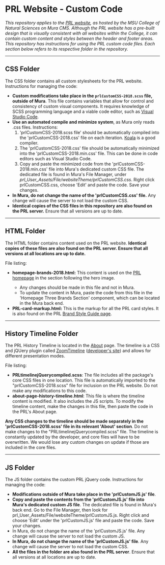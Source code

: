# PRL Website - Custom Code
<p><em>This repository applies to the <a href="https://prl.natsci.msu.edu/">PRL website</a>, as hosted by the MSU College of Natural Sciences on Mura CMS. Although the PRL website has a pre-built design that is visually consistent with all websites within the College, it can contain custom content and styles between the header and footer areas. This repository has instructions for using the PRL custom code files. Each section below refers to its respective folder in the repository.</em></p>
<hr>
<h2>CSS Folder</h2>
<p>The CSS folder contains all custom stylesheets for the PRL website. Instructions for managing the code:</p>
<ul>
  <li><strong>Custom modifications take place in the <code>prlCustomCSS-2018.scss</code> file, outside of Mura</strong>. This file contains variables that allow for control and consistency of custom visual components. It requires knowledge of SCSS programming language and a viable code editor, such as <a href="https://code.visualstudio.com/"> Visual Studio Code</a>.
  </li>
  <li> <strong>Use an automated compile and minimize system</strong>, as Mura only reads .css files. Instructions:
    <ol>
      <li>'prlCustomCSS-2018.scss file' should be automatically compiled into the 'prlCustomCSS-2018.css' file on each iteration. <a href="http://koala-app.com/">Koala</a> is a good compiler.</li>
      <li>The 'prlCustomCSS-2018.css' file should be automatically minimized into the 'prlCustomCSS-2018.min.css' file. This can be done in code editors such as Visual Studio Code.</li>
      <li> Copy and paste the minimized code from the 'prlCustomCSS-2018.min.css' file into Mura's dedicated custom CSS file. The dedicated file is found in Mura's File Manager, under <em>prl_User_Assets/File/websiteTheme/prlCustomCSS.css</em>. Right click prlCustomCSS.css, choose 'Edit' and paste the code. Save your changes.</li>
    </ol>
  <li><strong>In Mura, do not change the name of the 'prlCustomCSS.css' file.</strong> Any change will cause the server to not load the custom CSS.</li>
  <li><strong>Identical copies of the CSS files in this repository are also found on the PRL server.</strong> Ensure that all versions are up to date.
</ul>
<hr>
<h2>HTML Folder</h2>
<p> The HTML folder contains content used on the PRL website. <strong>Identical copies of these files are also found on the PRL server. Ensure that all versions at all locations are up to date.</strong></p>
<p>File listing:</p>
<ul>
  <li><strong>homepage-brands-2018.html:</strong> This content is used on the <a href="https://prl.natsci.msu.edu/">PRL homepage</a> in the section following the hero image. </li>
    <ul>
      <li>Any changes should be made in this file and not in Mura.</li>
      <li>To update the content in Mura, paste the code from this file in the 'Homepage Three Brands Section' component, which can be located in the Mura back end.</li>
  </ul>
  <li><strong>PRL-card-markup.html:</strong> This is the markup for all the PRL card styles. It is also found on the PRL <a href="https://prl.natsci.msu.edu/about/internal-resources/brand-style-guide/">Brand Style Guide page</a>.
  </li>
</ul>
<hr>
<h2>History Timeline Folder</h2>
<p> The PRL History Timeline is located in the <a href="https://prl.natsci.msu.edu/about/">About</a> page. The timeline is a CSS and jQUery plugin called <a href="http://preview.codecanyon.net/item/zoomtimeline-css-timeline-pack/full_screen_preview/16918891?_ga=2.76863253.1076320330.1529523907-713049933.1525180595">ZoomTimeline</a> (<a href="http://digitalzoomstudio.net/">developer's site</a>) and allows for different presentation modes. </p>
<p>File listing:</p>
<ul>
  <li><strong>PRLtimelinejQuerycompiled.scss</strong>: The file includes all the package's core CSS files in one location. This file is automatically imported to the "prlCustomCSS-2018.scss" file for inclusion on the PRL website. Do not make any modifications to this code.</li>
  <li><strong>about-page-history-timeline.html</strong>: This file is where the timeline content is modified. It also includes the JS scripts. To modify the timeline content, make the changes in this file, then paste the code in the PRL's About page.</li>
  </ul>
 <p> <strong>Any CSS changes to the timeline should be made separately in the 'prlCustomCSS-2018.scss' file in its relevant 'About' section</strong>. Do not make changes to the "PRLtimelinejQuerycompiled.scss" file. The timeline is constantly updated by the developer, and core files will have to be overwritten. We would lose any custom changes on update if those are included in the core files.</p>
 <hr>
<h2>JS Folder</h2>
<p>The JS folder contains the custom PRL jQuery code. Instructions for managing the code:</p>
<ul>
  <li><strong>Modifications outside of Mura take place in the 'prlCustomJS.js' file</strong>.</li>
  <li><strong>Copy and paste the contents from the 'prlCustomJS.js' file into Mura's dedicated custom JS file</strong>. The dedicated file is found in Mura's back end. Go to the File Manager, then look for prl_User_Assets/File/websiteTheme/prlCustomJS.js. Right click and choose 'Edit' under the 'prlCustomJS.js' file and paste the code. Save your changes.</li>
  <li>In Mura, do not change the name of the 'prlCustomJS.js' file. Any change will cause the server to not load the custom JS.</li>
  <li><strong>In Mura, do not change the name of the 'prlCustomJS.js' file</strong>. Any change will cause the server to not load the custom CSS.
  <li><strong>All the files in the folder are also found in the PRL server</strong>. Ensure that all versions at all locations are up to date.
  </ul>

